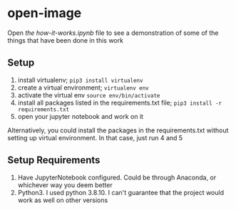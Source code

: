 # open-image

Open *the how-it-works.ipynb* file to see a demonstration of some of the things that have been done in this work

## Setup
1. install virtualenv; `pip3 install virtualenv`
2. create a virtual environment; `virtualenv env`
3. activate the virtual env `source env/bin/activate`
4. install all packages listed in the requirements.txt file; `pip3 install -r requirements.txt`
5. open your jupyter notebook and work on it

Alternatively, you could install the packages in the requirements.txt without setting up virtual environment. In that case, just run 4 and 5

## Setup Requirements
1. Have JupyterNotebook configured. Could be through Anaconda, or whichever way you deem better
2. Python3. I used python 3.8.10. I can't guarantee that the project would work as well on other versions

